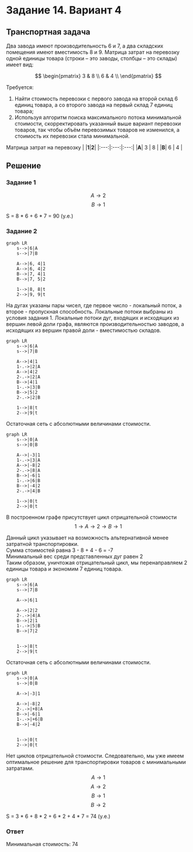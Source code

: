 # Задание 14. Вариант 4
## Транспортная задача

Два завода имеют производительность 6 и 7, а два складских помещения имеют вместимость 8 и 9. Матрица затрат на перевозку одной единицы товара (строки – это заводы, столбцы – это склады) имеет вид:

$$
 \begin{pmatrix}    
  3 & 8 \\ 
  6 & 4 \\ 
 \end{pmatrix}    
$$

Требуется:
1. Найти стоимость перевозки с первого завода на второй склад 6 единиц товара, а со второго завода на первый склад 7 единиц товара;
2. Используя алгоритм поиска максимального потока минимальной стоимости, скорректировать указанный выше вариант перевозки товаров, так чтобы объём перевозимых товаров не изменился, а стоимость их перевозки стала минимальной.

Матрица затрат на перевозку
|     |**1**|**2**|
|:---:|:---:|:---:|
|**A**| 3  | 8  |
|**B**| 6  |  4  |

## Решение
### Задание 1
$$ A → 2 $$
$$ B → 1 $$ 

S = 8 * 6 + 6 * 7 = 90 (у.е.)

### Задание 2

```mermaid
graph LR
    s-->|6|A
    s-->|7|B

    A-->|6, 4|1
    A-->|6, 4|2
    B-->|7, 4|1
    B-->|7, 5|2

    1-->|8, 8|t
    2-->|9, 9|t
```
На дугах указаны пары чисел, где первое число - локальный поток, а второе - пропускная способность. Локальные потоки выбраны из условия задания 1. Локальные потоки дуг, входящих и исходящих из вершин левой доли графа, являются производительностью заводов, а исходящих из вершин правой доли - вместимостью складов.

```mermaid
graph LR
    s-->|6|A
    s-->|7|B

    A-->|4|1
    1-.->|2|A
    A-->|4|2
    2-.->|2|A
    B-->|4|1
    1-.->|3|B
    B-->|5|2
    2-.->|2|B

    1-->|8|t
    2-->|9|t
```

Остаточная сеть с абсолютными величинами стоимости.

```mermaid
graph LR
    s-->|0|A
    s-->|0|B

    A-->|-3|1
    1-.->|3|A
    A-->|-8|2
    2-.->|8|A
    B-->|-6|1
    1-.->|6|B
    B-->|-4|2
    2-.->|4|B

    1-->|0|t
    2-->|0|t
```

В построенном графе присутствует цикл отрицательной стоимости
$$ 1 → A → 2 → B → 1 $$

Данный цикл указывает на возможность альтернативной менее затратной транспортировки.<br>
Сумма стоимостей равна 3 - 8 + 4 - 6 = -7<br>
Минимальный вес среди представленных дуг равен 2<br>
Таким образом, уничтожая отрицательный цикл, мы перенаправляем 2 единицы товара и экономим 7 единиц товара.

```mermaid
graph LR
    s-->|6|A
    s-->|7|B

    A-->|6|1

    A-->|2|2
    2-.->|4|A
    B-->|2|1
    1-.->|5|B
    B-->|7|2


    1-->|8|t
    2-->|9|t
```

Остаточная сеть с абсолютными величинами стоимости.

```mermaid
graph LR
    s-->|0|A
    s-->|0|B

    A-->|-3|1

    A-->|-8|2
    2-.->|+8|A
    B-->|-6|1
    1-.->|+6|B
    B-->|-4|2


    1-->|0|t
    2-->|0|t
```

Нет циклов отрицательной стоимости. Следовательно, мы уже имеем оптимальное решение для транспортировки товаров с минимальными затратами.
$$ A → 1 $$
$$ A → 2 $$
$$ B → 1 $$ 
$$ B → 2 $$ 

S = 3 * 6 + 8 * 2 + 6 * 2 + 4 * 7 = 74 (у.е.)
### Ответ ###
Минимальная стоимость: 74